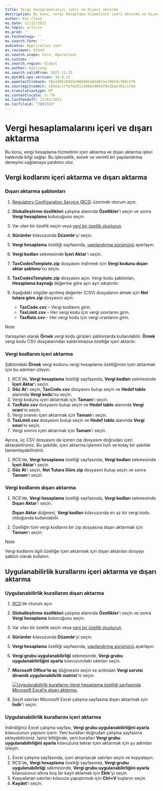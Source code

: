 ```yaml
---
title: Vergi hesaplamalarını içeri ve dışarı aktarma
description: Bu konu, vergi hesaplama hizmetinin içeri aktarma ve dışarı aktarma işlevi hakkında bilgi sağlar.
author: Kai-Cloud
ms.date: 11/22/2021
ms.topic: article
ms.prod: ''
ms.technology: ''
ms.search.form: ''
audience: Application user
ms.reviewer: kfend
ms.search.scope: Core, Operations
ms.custom: ''
ms.search.region: Global
ms.author: kailiang
ms.search.validFrom: 2021-11-15
ms.dyn365.ops.version: 10.0.23
ms.openlocfilehash: 76ea99510455e984d94a93d87ee788fdcf00c376
ms.sourcegitcommit: c85eac17fbfbd311288b50664f9e2bae101c1fe6
ms.translationtype: HT
ms.contentlocale: tr-TR
ms.lasthandoff: 12/03/2021
ms.locfileid: "7891333"
---
```

# <a name="import-and-export-tax-calculations"></a>Vergi hesaplamalarını içeri ve dışarı aktarma

Bu konu, vergi hesaplama hizmetinin içeri aktarma ve dışarı aktarma işlevi hakkında bilgi sağlar. Bu işlevsellik, esnek ve verimli bir yapılandırma deneyimi sağlamaya yardımcı olur.

## <a name="import-and-export-tax-codes"></a>Vergi kodlarını içeri aktarma ve dışarı aktarma

### <a name="export-templates"></a>Dışarı aktarma şablonları

1. [Regulatory Configuration Service (RCS)](https://marketing.configure.global.dynamics.com/) üzerinde oturum açın.
2. **Globalleştirme özellikleri** çalışma alanında **Özellikler**'i seçin ve sonra **Vergi hesaplama** kutucuğunu seçin.
3. Var olan bir özellik seçin veya [yeni bir özellik oluşturun](global-get-started-with-tax-calculation-service.md#set-up-tax-calculation-in-rcs).
4. **Sürümler** kılavuzunda **Düzenle**'yi seçin.
5. **Vergi hesaplama** özelliği sayfasında, [yapılandırma sürümünü](global-get-started-with-tax-calculation-service.md#set-up-tax-calculation-in-rcs) ayarlayın.
6. **Vergi kodları** sekmesinde **İçeri Aktar**'ı seçin.
7. **TaxCodesTemplate.zip** dosyasını indirmek için **Vergi kodunu dışarı aktar şablonu**'nu seçin.
8. **TaxCodesTemplate.zip** dosyasını açın. Vergi kodu şablonları, **Hesaplama kaynağı** değerine göre ayrı ayrı sıkıştırılır.
9. Aşağıdaki virgülle ayrılmış değerler (CSV) dosyalarını almak için **Net tutara göre.zip** dosyasını açın:

    - **TaxCode.csv** – Vergi kodlarını girin.
    - **TaxLimit.csv** – Her vergi kodu için vergi sınırlarını girin.
    - **TaxRate.csv** – Her vergi kodu için vergi oranlarını girin.

> [!NOTE]
> Varsayılan olarak **Örnek** vergi kodu girişleri şablonlarda kullanılabilir. **Örnek** vergi kodu CSV dosyalarından kaldırılmazsa özelliğe içeri aktarılır.

### <a name="import-tax-codes"></a>Vergi kodlarını içeri aktarma

Şablondaki **Örnek** vergi kodunu vergi hesaplama özelliğinize içeri aktarmak için bu adımları izleyin.

1. RCS'de, **Vergi hesaplama** özelliği sayfasında, **Vergi kodları** sekmesinde **İçeri Aktar**'ı seçin.
2. **Göz At**'ı seçin, **TaxCode.csv** dosyasını bulup seçin ve **Hedef tablo** alanında **Vergi kodu**'nu seçin.
3. Vergi kodunu içeri aktarmak için **Tamam**'ı seçin.
4. **TaxRate.csv** dosyasını bulup seçin ve **Hedef tablo** alanında **Vergi oranı**'nı seçin.
5. Vergi oranını içeri aktarmak için **Tamam**'ı seçin.
6. **TaxLimit.csv** dosyasını bulup seçin ve **Hedef tablo** alanında **Vergi sınırı**'nı seçin.
7. Vergi sınırını içeri aktarmak için **Tamam**'ı seçin.

Ayrıca, üç CSV dosyasını da içeren zip dosyasını doğrudan içeri aktarabilirsiniz. Bu şekilde, içeri aktarma işlemini hızlı ve kolay bir şekilde tamamlayabilirsiniz.

1. RCS'de, **Vergi hesaplama** özelliği sayfasında, **Vergi kodları** sekmesinde **İçeri Aktar**'ı seçin.
2. **Göz At**'ı seçin, **Net Tutara Göre.zip** dosyasını bulup seçin ve sonra **Tamam**'ı seçin.

### <a name="export-tax-codes"></a>Vergi kodlarını dışarı aktarma

1. RCS'de, **Vergi hesaplama** özelliği sayfasında, **Vergi kodları** sekmesinde **Dışarı Aktar**'ı seçin.

    **Dışarı Aktar** düğmesi, **Vergi kodları** kılavuzunda en az bir vergi kodu olduğunda kullanılabilir.

2. Özelliğin tüm vergi kodlarını bir zip dosyasına dışarı aktarmak için **Tamam**'ı seçin.

> [!NOTE]
> Vergi kodlarını ilgili özelliğe içeri aktarmak için dışarı aktarılan dosyayı şablon olarak kullanın.

## <a name="import-and-export-applicability-rules"></a>Uygulanabilirlik kurallarını içeri aktarma ve dışarı aktarma

### <a name="export-applicability-rules"></a>Uygulanabilirlik kurallarını dışarı aktarma

1. [RCS](https://marketing.configure.global.dynamics.com/)'de oturum açın
2. **Globalleştirme özellikleri** çalışma alanında **Özellikler**'i seçin ve sonra **Vergi hesaplama** kutucuğunu seçin.
3. Var olan bir özellik seçin veya [yeni bir özellik oluşturun](global-get-started-with-tax-calculation-service.md#set-up-tax-calculation-in-rcs).
4. **Sürümler** kılavuzunda **Düzenle**'yi seçin.
5. **Vergi hesaplama** özelliği sayfasında, [yapılandırma sürümünü](global-get-started-with-tax-calculation-service.md#set-up-tax-calculation-in-rcs) ayarlayın.
6. **Vergi grubu uygulanabilirliği** sekmesinde, **Vergi grubu uygulanabilirliğini ayarla** kılavuzundaki satırları seçin.
7. **Microsoft Office'te aç** düğmesini seçin ve ardından **Vergi servisi dinamik uygulanabilirlik matrisi**'ni seçin.

    [![Uygulanabilirlik kurallarını Vergi hesaplama özelliği sayfasında Microsoft Excel'e dışarı aktarma.](./media/tax-cal-import-export-1.png)](./media/tax-cal-import-export-1.png)

8. Seçili satırları Microsoft Excel çalışma sayfasına dışarı aktarmak için **İndir**'i seçin.

### <a name="import-applicability-rules"></a>Uygulanabilirlik kurallarını içeri aktarma

İndirdiğiniz Excel çalışma sayfası, **Vergi grubu uygulanabilirliğini ayarla** kılavuzunun yapısını içerir. Yeni kuralları doğrudan çalışma sayfasına ekleyebilirsiniz. İşiniz bittiğinde, yeni kuralları **Vergi grubu uygulanabilirliğini ayarla** kılavuzuna tekrar içeri aktarmak için şu adımları izleyin.

1. Excel çalışma sayfasında, içeri aktarılacak satırları seçin ve kopyalayın.
2. RCS'de, **Vergi hesaplama** özelliği sayfasında, **Vergi grubu uygulanabilirliği** sekmesinde, **Vergi grubu uygulanabilirliğini ayarla** kılavuzunun altına boş bir kayıt eklemek için **Ekle**'yi seçin.
3. Kopyalanan satırları kılavuza yapıştırmak için **Ctrl+V** tuşlarını seçin.
4. **Kaydet**'i seçin.
